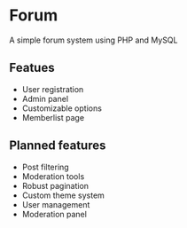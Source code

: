 # Forum
A simple forum system using PHP and MySQL

## Featues
* User registration
* Admin panel
* Customizable options
* Memberlist page

## Planned features
* Post filtering
* Moderation tools
* Robust pagination
* Custom theme system
* User management
* Moderation panel
